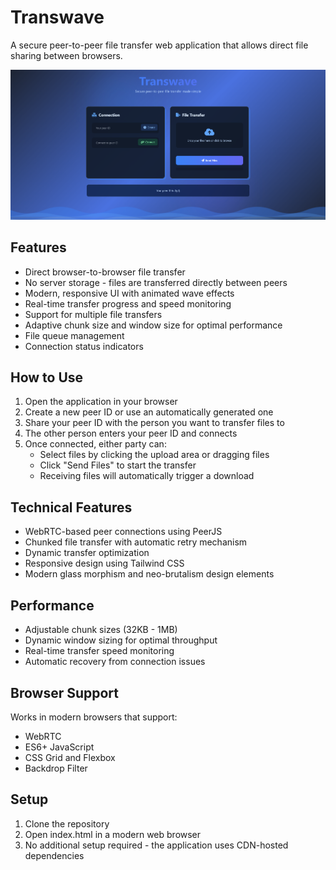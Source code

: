 # Transwave

A secure peer-to-peer file transfer web application that allows direct file sharing between browsers.

![Transwave Screenshot](screenshot.png)

## Features

- Direct browser-to-browser file transfer
- No server storage - files are transferred directly between peers
- Modern, responsive UI with animated wave effects
- Real-time transfer progress and speed monitoring
- Support for multiple file transfers
- Adaptive chunk size and window size for optimal performance
- File queue management
- Connection status indicators

## How to Use

1. Open the application in your browser
2. Create a new peer ID or use an automatically generated one
3. Share your peer ID with the person you want to transfer files to
4. The other person enters your peer ID and connects
5. Once connected, either party can:
   - Select files by clicking the upload area or dragging files
   - Click "Send Files" to start the transfer
   - Receiving files will automatically trigger a download

## Technical Features

- WebRTC-based peer connections using PeerJS
- Chunked file transfer with automatic retry mechanism
- Dynamic transfer optimization
- Responsive design using Tailwind CSS
- Modern glass morphism and neo-brutalism design elements

## Performance

- Adjustable chunk sizes (32KB - 1MB)
- Dynamic window sizing for optimal throughput
- Real-time transfer speed monitoring
- Automatic recovery from connection issues

## Browser Support

Works in modern browsers that support:
- WebRTC
- ES6+ JavaScript
- CSS Grid and Flexbox
- Backdrop Filter

## Setup

1. Clone the repository
2. Open index.html in a modern web browser
3. No additional setup required - the application uses CDN-hosted dependencies
